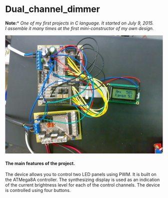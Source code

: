 # Dual_channel_dimmer
**Note:*** *One of my first projects in C language. It started on July 9, 2015.*  
*I assemble it many times at the first mini-constructor of my own design.*

![Mini-constructor](/Images/Mini-constructor.jpg "Mini-constructor")

#### The main features of the project.  
The device allows you to control two LED panels using PWM.
It is built on the ATMega8A controller. The synthesizing display is used
as an indication of the current brightness level
for each of the control channels. The device is controlled using four buttons.  
